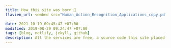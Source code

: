 ```yaml
---
title: How this site was born 👶
flavien_url: <embed src="Human_Action_Recognition_Applications_copy.pdf" width="800px" height="2100px" />

date: 2021-10-19 09:45:47 +07:00
modified: 2019-08-29 09:24:47 +07:00
tags: [blog, netlify, jekyll, github]
description: All the services are free, a source code this site placed on github repository and intergration with netlify service, another service that you can use is github page for hosting your own static site.
---
```

